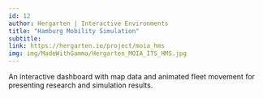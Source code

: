 ```yaml
---
id: 12
author: Hergarten | Interactive Environments
title: "Hamburg Mobility Simulation"
subtitle:
link: https://hergarten.io/project/moia_hms
img: img/MadeWithGamma/Hergarten_MOIA_ITS_HMS.jpg
---
```


An interactive dashboard with map data and animated fleet movement for presenting research and simulation results.
